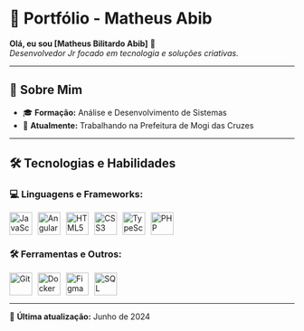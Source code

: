 # 🚀 Portfólio - Matheus Abib  

**Olá, eu sou [Matheus Bilitardo Abib]** 👋  
*Desenvolvedor Jr focado em tecnologia e soluções criativas.*  

---

## 📌 Sobre Mim  

- 🎓 **Formação:** Análise e Desenvolvimento de Sistemas  
- 💼 **Atualmente:** Trabalhando na Prefeitura de Mogi das Cruzes  

---

## 🛠️ Tecnologias e Habilidades  

### 💻 Linguagens e Frameworks:  
<div style="display: flex; gap: 10px; flex-wrap: wrap;">
  <img src="https://cdn.jsdelivr.net/gh/devicons/devicon/icons/javascript/javascript-original.svg" alt="JavaScript" width="40" height="40">
  <img src="https://cdn.jsdelivr.net/gh/devicons/devicon/icons/angularjs/angularjs-original.svg" alt="Angular" width="40" height="40">
  <img src="https://cdn.jsdelivr.net/gh/devicons/devicon/icons/html5/html5-original.svg" alt="HTML5" width="40" height="40">
  <img src="https://cdn.jsdelivr.net/gh/devicons/devicon/icons/css3/css3-original.svg" alt="CSS3" width="40" height="40">
  <img src="https://cdn.jsdelivr.net/gh/devicons/devicon/icons/typescript/typescript-original.svg" alt="TypeScript" width="40" height="40">
  <img src="https://cdn.jsdelivr.net/gh/devicons/devicon/icons/php/php-original.svg" alt="PHP" width="40" height="40">
</div>

### 🛠 Ferramentas e Outros:  
<div style="display: flex; gap: 10px; flex-wrap: wrap;">
  <img src="https://cdn.jsdelivr.net/gh/devicons/devicon/icons/git/git-original.svg" alt="Git" width="40" height="40">
  <img src="https://cdn.jsdelivr.net/gh/devicons/devicon/icons/docker/docker-original.svg" alt="Docker" width="40" height="40">
  <img src="https://cdn.jsdelivr.net/gh/devicons/devicon/icons/figma/figma-original.svg" alt="Figma" width="40" height="40">
  <img src="https://cdn.jsdelivr.net/gh/devicons/devicon/icons/mysql/mysql-original.svg" alt="SQL" width="40" height="40">
</div>

---

🔹 **Última atualização:** Junho de 2024
